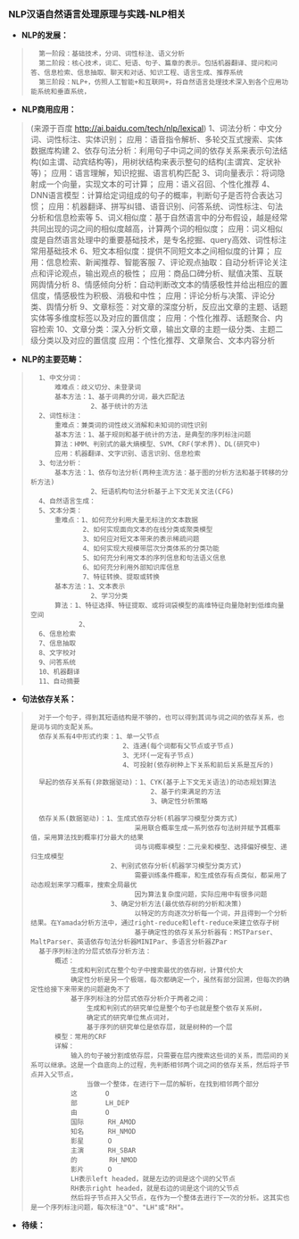 ### NLP汉语自然语言处理原理与实践-NLP相关
- **NLP的发展：**
>       第一阶段：基础技术，分词、词性标注、语义分析
>       第二阶段：核心技术，词汇、短语、句子、篇章的表示。包括机器翻译、提问和问答、信息检索、信息抽取、聊天和对话、知识工程、语言生成、推荐系统
>       第三阶段：NLP+，仿照人工智能+和互联网+，将自然语言处理技术深入到各个应用功能系统和垂直系统，
>
>

- **NLP商用应用：**
>(来源于百度 http://ai.baidu.com/tech/nlp/lexical)
>       1、词法分析：中文分词、词性标注、实体识别；
>           应用：语音指令解析、多轮交互式搜索、实体数据库构建
>       2、依存句法分析：利用句子中词之间的依存关系来表示句法结构(如主谓、动宾结构等)，用树状结构来表示整句的结构(主谓宾、定状补等)；
>           应用：语言理解，知识挖掘、语言机构匹配
>       3、词向量表示：将词隐射成一个向量，实现文本的可计算；
>           应用：语义召回、个性化推荐
>       4、DNN语言模型：计算给定词组成的句子的概率，判断句子是否符合表达习惯；
>           应用：机器翻译、拼写纠错、语音识别、问答系统、词性标注、句法分析和信息检索等
>       5、词义相似度：基于自然语言中的分布假设，越是经常共同出现的词之间的相似度越高，计算两个词的相似度；
>           应用：词义相似度是自然语言处理中的重要基础技术，是专名挖掘、query高效、词性标注常用基础技术
>       6、短文本相似度：提供不同短文本之间相似度的计算；
>           应用：信息检索、新闻推荐、智能客服
>       7、评论观点抽取：自动分析评论关注点和评论观点，输出观点的极性；
>           应用：商品口碑分析、赋值决策、互联网舆情分析
>       8、情感倾向分析：自动判断改文本的情感极性并给出相应的置信度，情感极性为积极、消极和中性；
>           应用：评论分析与决策、评论分类、舆情分析
>       9、文章标签：对文章的深度分析，反应出文章的主题、话题实体等多维度标签以及对应的置信度；
>           应用：个性化推荐、话题聚合、内容检索
>       10、文章分类：深入分析文章，输出文章的主题一级分类、主题二级分类以及对应的置信度
>           应用：个性化推荐、文章聚合、文本内容分析

- **NLP的主要范畴：**
>       1、中文分词：
>           难难点：歧义切分、未登录词
>           基本方法：1、基于词典的分词，最大匹配法
>                    2、基于统计的方法
>       2、词性标注：
>           重难点：兼类词的词性歧义消解和未知词的词性识别
>           基本方法：1、基于规则和基于统计的方法，是典型的序列标注问题
>           算法：HMM、判别式的最大熵模型、SVM、CRF(学术界)、DL(研究中)
>           应用：机器翻译、文字识别、语言识别、信息检索
>       3、句法分析：
>           基本方法：1、依存句法分析(两种主流方法：基于图的分析方法和基于转移的分析方法)
>                    2、短语机构句法分析基于上下文无关文法(CFG)
>       4、自然语言生成：
>       5、文本分类：
>           重难点：1、如何充分利用大量无标注的文本数据
>                  2、如何实现面向文本的在线分类或聚类模型
>                  3、如何应对短文本带来的表示稀疏问题
>                  4、如何实现大规模带层次分类体系的分类功能
>                  5、如何充分利用文本的序列信息和句法语义信息
>                  6、如何充分利用外部知识库信息
>                  7、特征转换、提取或转换
>           基本方法：1、文本表示
>                    2、学习分类
>           算法：1、特征选择、特征提取、或将词袋模型的高维特征向量隐射到低维向量空间
>                 2、
>       6、信息检索
>       7、信息抽取
>       8、文字校对
>       9、问答系统
>       10、机器翻译
>       11、自动摘要
>

- **句法依存关系：**
>       对于一个句子，得到其短语结构是不够的，也可以得到其词与词之间的依存关系，也是词与词的支配关系。
>       依存关系有4中形式约束：1、单一父节点
>                            2、连通(每个词都有父节点或子节点)
>                            3、无环(一定有子节点)
>                            4、可投射(依存树种上下关系和前后关系是互斥的)
>
>       早起的依存关系有(非数据驱动)：1、CYK(基于上下文无关语法)的动态规划算法
>                                   2、基于约束满足的方法
>                                   3、确定性分析策略
>
>       依存关系(数据驱动)：1、生成式依存分析(机器学习模型分类方式)
>                               采用联合概率生成一系列依存句法树并赋予其概率值，采用算法找到概率打分最大的结果
>                               词与词概率模型：二元亲和模型、选择偏好模型、递归生成模型
>                         2、判别式依存分析(机器学习模型分类方式)
>                               需要训练条件概率，和生成依存有点类似，都采用了动态规划来学习概率，搜索全局最优
>                               因为算法复杂度问题，实际应用中有很多问题
>                         3、确定分析方法(最优依存树的分析和决策)
>                               以特定的方向逐次分析每一个词，并且得到一个分析结果。在Yamada分析方法中，通过right-reduce和left-reduce来建立依存子树
>                               基于确定性的依存关系分析器有：MSTParser、MaltParser、英语依存句法分析器MINIPar、多语言分析器ZPar
>       基于序列标注的分层式依存分析方法：
>           概述：
>               生成和判别式在整个句子中搜索最优的依存树，计算代价大
>               确定性分析是另一个极端，每次都确定一个，虽然有部分回溯，但每次的确定性给接下来带来的问题避免不了
>               基于序列标注的分层式依存分析介于两者之间：
>                   生成和判别式的研究单位是整个句子也就是整个依存关系树，
>                   确定式的研究单位焦点词对，
>                   基于序列的研究单位是依存层，就是树种的一个层
>           模型：常用的CRF
>           详解：
>               输入的句子被分割成依存层，只需要在层内搜索这些词的关系，而层间的关系可以继承。这是一个自底向上的过程，先判断相邻两个词之间的依存关系，然后将子节点并入父节点，
>                   当做一个整体，在进行下一层的解析，在找到相邻两个部分
>               这       O
>               部       LH_DEP
>               由       O
>               国际      RH_AMOD
>               知名      RH_NMOD
>               影星      O
>               主演      RH_SBAR
>               的        RH_NMOD
>               影片      O
>               LH表示left headed，就是左边的词是这个词的父节点
>               RH表示right headed，就是右边的词是这个词的父节点
>               然后将子节点并入父节点，在作为一个整体去进行下一次的分析。这其实也是一个序列标注问题，每次标注"O"、"LH"或"RH"。
>


- **待续：**
>
>
>
>
>
>
>
>
>
>
>
>
>
>
>

